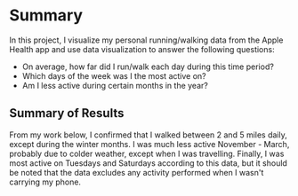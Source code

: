 # Summary

In this project, I visualize my personal running/walking data from the Apple Health app and use data visualization to answer the following questions:

- On average, how far did I run/walk each day during this time period?
- Which days of the week was I the most active on?
- Am I less active during certain months in the year?

## Summary of Results

From my work below, I confirmed that I walked between 2 and 5 miles daily, except during the winter months. I was much less active November - March, probably due to colder weather, except when I was travelling. Finally, I was most active on Tuesdays and Saturdays according to this data, but it should be noted that the data excludes any activity performed when I wasn't carrying my phone.
